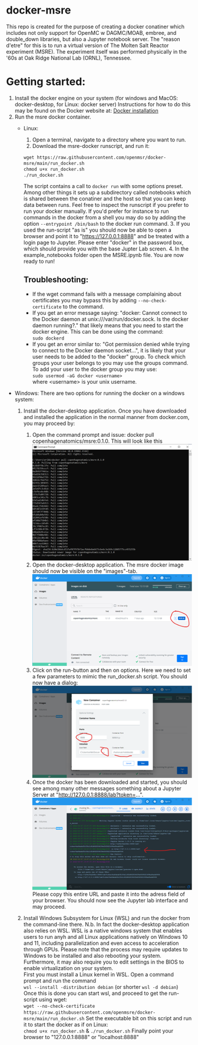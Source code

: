 # docker-msre
This repo is created for the purpose of creating a docker conatiner which includes not only support for OpenMC w DAGMC/MOAB, embree, and double_down libraries, but also a Jupyter notebook server. The "reason d'etre" for this is to run a virtual version of The Molten Salt Reactor experiment (MSRE). The experiment itself was performed physically in the '60s at Oak Ridge National Lab (ORNL), Tennessee.

# Getting started:
1. Install the docker engine on your system (for windows and MacOS: docker-desktop, for Linux: docker server)
  Instructions for how to do this may be found on the Docker website at: [Docker installation](https://docs.docker.com/engine/install/)
2. Run the msre docker container.
    - Linux:
        1. Open a terminal, navigate to a directory where you want to run.
        2. Download the msre-docker runscript, and run it:
        ```{bash tidy=false}
        wget https://raw.githubusercontent.com/openmsr/docker-msre/main/run_docker.sh
        chmod u+x run_docker.sh
        ./run_docker.sh
        ```
        The script contains a call to ```docker run``` with some options preset. Among other things it sets up a subdirectory called notebooks which is shared between the conatiner and the host so that you can keep data between runs.
        Feel free to inspect the runscript if you prefer to run your docker manually. If you'd prefer for instance to run commands in the docker from a shell
        you may do so by adding the option ```--entrypoint /bin/bash``` to the docker run command.
        3. If you used the run-script "as is" you should now be able to open a browser and point it to "https://127.0.0.1:8888" and be treated with a login page to Jupyter.
        Please enter "docker" in the password box, which should provide you with the base Jupter Lab screen.
        4. In the example_notebooks folder open the MSRE.ipynb file. You are now ready to run!
      
      ## Troubleshooting:
        - If the wget command fails with a message complaining about certificates you may bypass this by adding ```--no-check-certificate``` to the command.
        - If you get an error message saying: "docker: Cannot connect to the Docker daemon at unix:///var/run/docker.sock. Is the docker daemon running?." that likely means that you need to start the docker engine. This can be done using the command:  
        ```sudo dockerd```  
        - If you get an error similar to: "Got permission denied while trying to connect to the Docker daemon socket...", it is likely that your user needs to be added to the "docker" group. To check which groups your user belongs to you may use the groups command. To add your user to the docker group you may use:  
        ```sudo usermod -aG docker <username>```  
        where \<username\> is your unix username. 

  - Windows:
    There are two options for running the docker on a windows system:
    1. Install the docker-desktop application.
    Once you have downloaded and installed the application in the normal manner from docker.com, you may proceed by:
        1. Open the command prompt and issue: docker pull copenhagenatomics/msre:0.1.0. This will look like this ![docker pull](.images/cmd_prompt_pull.png)
        3. Open the docker-desktop application. The msre docker image should now be visible on the "images"-tab. ![docker images](.images/image_dld_and_run_button.png)
        4. Click on the run-button and then on options. Here we need to set a few parameters to mimic the run_docker.sh script. You should now have a dialog: ![docker-desktop options](.images/container_opts_annotated.png)
        4. Once the docker has been downloaded and started, you should see among many other messages something about a Jupyter Server at "http://127.0.0.1:8888/lab?token=...". ![docker log](.images/cont_run_log_and_URL.png) Please copy this entire URL and paste it into the adress field of your browser. You should now see the Jupyter lab interface and may proceed.
  
    2. Install Windows Subsystem for Linux (WSL) and run the docker from the command-line there.
    N.b. In fact the docker-desktop application also relies on WSL. 
    WSL is a native windows system that enables users to run anyh and all Linux applications natively on Windows 10 and 11, including parallelization and even access to acceleration through GPUs.
    Please note that the process may require updates to Windows to be installed and also rebooting your system. Furthermore, it may also require you to edit settings in the BIOS to enable virtualization on your system.  
    First you must install a Linux kernel in WSL. Open a command prompt and run the command  
    ```wsl --install -distribution debian``` (or shorter ```wsl -d debian```)
    Once this is done you can start wsl, and proceed to get the run-script using wget:  
    ```wget --no-check-certificate https://raw.githubusercontent.com/openmsre/docker-msre/main/run_docker.sh```
    Set the executable bit on this script and run it to start the docker as if on Linux:  
    ```chmod u+x run_docker.sh``` & ```./run_docker.sh```
    Finally point your browser to "127.0.0.1:8888" or "localhost:8888"
